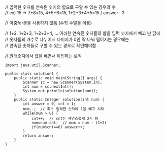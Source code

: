 
// 입력한 숫자를 연속된 숫자의 합으로 구할 수 있는 경우의 수  
// ex) 15 -> 7+8=15, 4+5+6=15, 1+2+3+4+5=15   /  answer : 3

// 이중for문을 사용하지 않음 (수학 수열을 이용)

// 1+2, 1+2+3, 1+2+3+4, ...  이러한 연속된 숫자들의 합을 입력 숫자에서 빼고 난 값에
// 숫자들의 개수로 나누어서 나머지가 0인 딱 나눠 떨어지는 경우에는  
// 연속된 숫자들로 구할 수 있는 경우로 확인해야함

// 원래숫자에서 값을 빼면서 확인하는 로직

```
import java.util.Scanner;  
  
public class solution1 {  
    public static void main(String[] args) {  
        Scanner sc = new Scanner(System.in);  
        int num = sc.nextInt();  
        System.out.println(solution(num));  
    }
    public static Integer solution(int num) {  
        int answer = 0, cnt = 1;  
        num--;  // 최초 입력한 숫자에 1을 빼고 시작
        while(num > 0) {  
            cnt++;  // cnt는 자연스럽게 2가 됨
            num=num-cnt;  // num = num - (1+2)
            if(num%cnt==0) answer++;  
        }  
        return answer;  
    }  
}
```